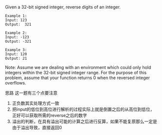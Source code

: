 Given a 32-bit signed integer, reverse digits of an integer.
```
Example 1:
Input: 123
Output:  321

Example 2:
Input: -123
Output: -321

Example 3:
Input: 120
Output: 21
```
Note:
Assume we are dealing with an environment which could only hold integers within the 32-bit signed integer range. 
For the purpose of this problem, assume that your function returns 0 when the reversed integer overflows.

思路
这一题有三个点要注意
1. 正负数其实处理方式一致
2. 把input的低位到高位进行解析的过程实际上就是倒置之后的从高位到低位，正好可以获取所需的reverse之后的数字
3. 溢出的判断，在具有溢出可能的计算之后进行反算，如果不能复原那么一定是由于溢出导致，直接返回0
